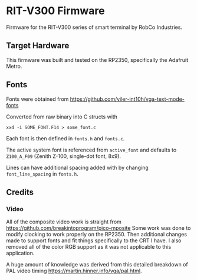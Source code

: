 # RIT-V300 Firmware

Firmware for the RIT-V300 series of smart terminal by RobCo Industries.

## Target Hardware

This firmware was built and tested on the RP2350, specifically the Adafruit Metro.

## Fonts

Fonts were obtained from https://github.com/viler-int10h/vga-text-mode-fonts

Converted from raw binary into C structs with
```
xxd -i SOME_FONT.F14 > some_font.c
```

Each font is then defined in `fonts.h` and `fonts.c`.

The active system font is referenced from `active_font` and defaults to `Z100_A_F09` (Zenith Z-100, single-dot font, 8x9).

Lines can have additional spacing added with by changing `font_line_spacing` in `fonts.h`.

## Credits

### Video
All of the composite video work is straight from https://github.com/breakintoprogram/pico-mposite
Some work was done to modify clocking to work properly on the RP2350. Then additional changes made to support fonts and fit things specifically to the CRT I have. I also removed all of the color RGB support as it was not applicable to this application.

A huge amount of knowledge was derived from this detailed breakdown of PAL video timing https://martin.hinner.info/vga/pal.html.
